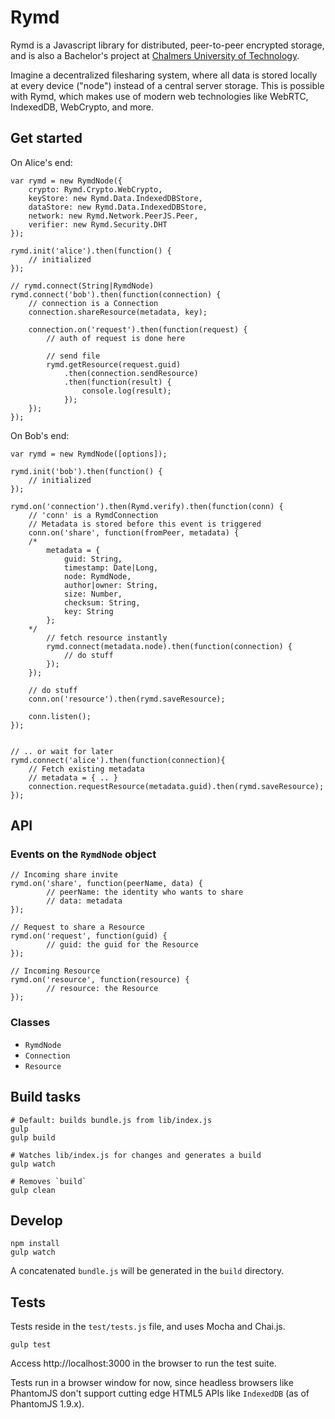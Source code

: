 # Rymd

Rymd is a Javascript library for distributed, peer-to-peer encrypted storage, and is also a Bachelor's project at [Chalmers University of Technology](http://chalmers.se).

Imagine a decentralized filesharing system, where all data is stored locally at every device ("node") instead of a central server storage. This is possible with Rymd, which makes use of modern web technologies like WebRTC, IndexedDB, WebCrypto, and more.

## Get started

On Alice's end:

	var rymd = new RymdNode({
		crypto: Rymd.Crypto.WebCrypto,
		keyStore: new Rymd.Data.IndexedDBStore,
		dataStore: new Rymd.Data.IndexedDBStore,
		network: new Rymd.Network.PeerJS.Peer,
		verifier: new Rymd.Security.DHT
	});

	rymd.init('alice').then(function() {
		// initialized
	});

	// rymd.connect(String|RymdNode)
	rymd.connect('bob').then(function(connection) {
		// connection is a Connection
		connection.shareResource(metadata, key);

		connection.on('request').then(function(request) {
			// auth of request is done here

			// send file
			rymd.getResource(request.guid)
				.then(connection.sendResource)
				.then(function(result) {
					console.log(result);
				});
		});
	});



On Bob's end:

	var rymd = new RymdNode([options]);

	rymd.init('bob').then(function() {
		// initialized
	});

	rymd.on('connection').then(Rymd.verify).then(function(conn) {
		// 'conn' is a RymdConnection
		// Metadata is stored before this event is triggered
		conn.on('share', function(fromPeer, metadata) {
		/*
			metadata = {
				guid: String,
				timestamp: Date|Long,
				node: RymdNode,
				author|owner: String,
				size: Number,
				checksum: String,
				key: String
			};
		*/
			// fetch resource instantly
			rymd.connect(metadata.node).then(function(connection) {
				// do stuff
			});
		});

		// do stuff
		conn.on('resource').then(rymd.saveResource);

		conn.listen();
	});


	// .. or wait for later
	rymd.connect('alice').then(function(connection){
		// Fetch existing metadata
		// metadata = { .. }
		connection.requestResource(metadata.guid).then(rymd.saveResource);
	});

## API

### Events on the `RymdNode` object

	// Incoming share invite
	rymd.on('share', function(peerName, data) {
			// peerName: the identity who wants to share
			// data: metadata
	});

	// Request to share a Resource
	rymd.on('request', function(guid) {
			// guid: the guid for the Resource
	});

	// Incoming Resource
	rymd.on('resource', function(resource) {
			// resource: the Resource
	});

### Classes

- `RymdNode`
- `Connection`
- `Resource`

## Build tasks

	# Default: builds bundle.js from lib/index.js
	gulp
	gulp build

	# Watches lib/index.js for changes and generates a build
	gulp watch

	# Removes `build`
	gulp clean

## Develop

	npm install
	gulp watch

A concatenated `bundle.js` will be generated in the `build` directory.

## Tests

Tests reside in the `test/tests.js` file, and uses Mocha and Chai.js.

	gulp test

Access http://localhost:3000 in the browser to run the test suite.

Tests run in a browser window for now, since headless browsers like PhantomJS don't support cutting edge HTML5 APIs like `IndexedDB` (as of PhantomJS 1.9.x).
